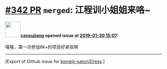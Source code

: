 # [\#342 PR](https://github.com/komeiji-satori/Dress/pull/342) `merged`: 江程训小姐姐来咯~

#### <img src="https://avatars.githubusercontent.com/u/32415188?u=ce299e2303643be1651da4b399954c45b327de5f&v=4" width="50">[censujiang](https://github.com/censujiang) opened issue at [2019-01-30 15:07](https://github.com/komeiji-satori/Dress/pull/342):

嘻嘻，第一次参加6k+的项目好紧张啊




-------------------------------------------------------------------------------



[Export of Github issue for [komeiji-satori/Dress](https://github.com/komeiji-satori/Dress).]
